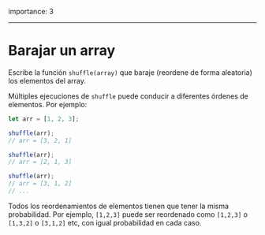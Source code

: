 importance: 3

---

# Barajar un array

Escribe la función `shuffle(array)` que baraje (reordene de forma aleatoria) los elementos del array.

Múltiples ejecuciones de `shuffle` puede conducir a diferentes órdenes de elementos. Por ejemplo:

```js
let arr = [1, 2, 3];

shuffle(arr);
// arr = [3, 2, 1]

shuffle(arr);
// arr = [2, 1, 3]

shuffle(arr);
// arr = [3, 1, 2]
// ...
```

Todos los reordenamientos de elementos tienen que tener la misma probabilidad. Por ejemplo, `[1,2,3]` puede ser reordenado como `[1,2,3]` o `[1,3,2]` o `[3,1,2]` etc, con igual probabilidad en cada caso.

